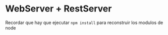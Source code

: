 # WebServer + RestServer

Recordar que hay que ejecutar ``npm install`` para reconstruir los modulos de node



